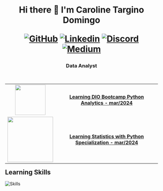 <h1 align="center"> Hi there 👋 I'm Caroline Targino Domingo

[![GitHub](https://img.shields.io/badge/GitHub-100000?style=for-the-badge&logo=github&logoColor=white)](https://github.com/carolmingo?tab=repositories) [![Linkedin](https://img.shields.io/badge/LinkedIn-0077B5?style=for-the-badge&logo=linkedin&logoColor=white)](https://www.linkedin.com/in/carol-targinodomingo/) [![Discord](https://img.shields.io/badge/Discord-7289DA?style=for-the-badge&logo=discord&logoColor=white)](https://discord.com/channels/@carol_targinodomingo) [![Medium](https://img.shields.io/badge/-Medium-%23000000?style=for-the-badge&logo=medium&logoColor=white)](https://medium.com/@carol-targinodomingo) 

</h1>
<h3 align="center"> Data Analyst </h3>
<br>

<table align="left">
    <tr>
        <td height="102px" align="center">
            <img src="https://hermes.dio.me/tracks/0136518c-68d6-4198-bdbe-6d982c3a1261.png" height="100px"> 
        <td height="102px" align="left">  
            <a href="https://web.dio.me/track/bootcamp-squadio"><h4 align="center">Learning DIO Bootcamp Python Analytics - mar/2024 </h4></a>
    </tr>
    <tr>
        <td height="102px" align="center">
            <img src="https://miro.medium.com/v2/resize:fit:720/format:webp/1*nXptoXWAiYrgd4QosyhUBg.png" width="150px"> 
        <td height="102px" align="left">  
            <a href="https://www.coursera.org/specializations/statistics-with-python"> <h4 align="center">Learning Statistics with Python Specialization - mar/2024 </h4></a>
    </tr>
</table>
<br>
<br>
<br>
<br>
<br>
<br>
<br>
<br>
<br>
<br>
<br>

## Learning Skills
![Skills](https://skillicons.dev/icons?i=git,python,aws,javascript,html,css,markdown)
